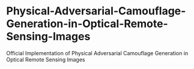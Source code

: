# Physical-Adversarial-Camouflage-Generation-in-Optical-Remote-Sensing-Images
Official Implementation of Physical Adversarial Camouflage Generation in Optical Remote Sensing Images
